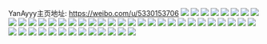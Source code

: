 YanAyyy主页地址: https://weibo.com/u/5330153706 
![](https://wx4.sinaimg.cn/mw2000/005OIMt4ly1h9h2vjl8yij32802q7npd.jpg) 
![](https://wx4.sinaimg.cn/mw2000/005OIMt4ly1h9h2vmlopuj32802yonpg.jpg) 
![](https://wx4.sinaimg.cn/mw2000/005OIMt4ly1h9ffmctue3j31jk1jke81.jpg) 
![](https://wx4.sinaimg.cn/mw2000/005OIMt4ly1h99a5v0xbtj32h92h9e81.jpg) 
![](https://wx4.sinaimg.cn/mw2000/005OIMt4ly1h8ok93zfp5j31o02801jg.jpg) 
![](https://wx4.sinaimg.cn/mw2000/005OIMt4ly1h8ok947nqvj30wi1yck0y.jpg) 
![](https://wx4.sinaimg.cn/mw2000/005OIMt4ly1h8eb19n9ixj30wi1ycke2.jpg) 
![](https://wx4.sinaimg.cn/mw2000/005OIMt4ly1h7vrzh7dqqj32c0340x6p.jpg) 
![](https://wx4.sinaimg.cn/mw2000/005OIMt4ly1h7vrzg1x92j32c03404qq.jpg) 
![](https://wx4.sinaimg.cn/mw2000/005OIMt4ly1h6hzskncjqj33402c0k0i.jpg) 
![](https://wx4.sinaimg.cn/mw2000/005OIMt4ly1h5isqgpq7cj30wi1h5n7l.jpg) 
![](https://wx4.sinaimg.cn/mw2000/005OIMt4ly1h4qyothectj30u01elad2.jpg) 
![](https://wx4.sinaimg.cn/mw2000/005OIMt4ly1h4phwua764j32c02c0x6p.jpg) 
![](https://wx4.sinaimg.cn/mw2000/005OIMt4ly1h4phwtedfbj32c02c07wh.jpg) 
![](https://wx4.sinaimg.cn/mw2000/005OIMt4ly1h4phwux4tdj33402c0x2k.jpg) 
![](https://wx4.sinaimg.cn/mw2000/005OIMt4ly1h4phx3uxjdj328g33ye82.jpg) 
![](https://wx4.sinaimg.cn/mw2000/005OIMt4ly1h4kmdphjsmj32c02c0u0x.jpg) 
![](https://wx4.sinaimg.cn/mw2000/005OIMt4ly1h2jqyl47ugj31o01o04qp.jpg) 
![](https://wx4.sinaimg.cn/mw2000/005OIMt4ly1h2jqykgeibj31o01o0b29.jpg) 
![](https://wx4.sinaimg.cn/mw2000/005OIMt4ly1h2bs1qwzgij30u0140798.jpg) 
![](https://wx4.sinaimg.cn/mw2000/005OIMt4ly1h2bs1r8vcpj30u00u0q4h.jpg) 
![](https://wx4.sinaimg.cn/mw2000/005OIMt4ly1h2bs1rxlkej30u00u0q7x.jpg) 
![](https://wx4.sinaimg.cn/mw2000/005OIMt4ly1h2bs1sa1g9j30u01hcqdu.jpg) 
![](https://wx4.sinaimg.cn/mw2000/005OIMt4ly1h1e3cut1m5j32c02c04qp.jpg) 
![](https://wx4.sinaimg.cn/mw2000/005OIMt4ly1gqx6kdjj1lj30u0140n68.jpg) 
![](https://wx4.sinaimg.cn/mw2000/005OIMt4ly1gqx6kd5q1jj60u0140k0z02.jpg) 
![](https://wx4.sinaimg.cn/mw2000/005OIMt4ly1gq9wa2a4d0j30u0140jz2.jpg) 
![](https://wx4.sinaimg.cn/mw2000/005OIMt4ly1gps7dzfmifj31bs0u019x.jpg) 
![](https://wx4.sinaimg.cn/mw2000/005OIMt4ly1gps7dyswyej31400u047y.jpg) 
![](https://wx4.sinaimg.cn/mw2000/005OIMt4ly1gps7dzyhdoj31400u0tfx.jpg) 
![](https://wx4.sinaimg.cn/mw2000/005OIMt4ly1gps7e0h4lsj30u00u0k16.jpg) 
![](https://wx4.sinaimg.cn/mw2000/005OIMt4ly1go6mg8uqgaj30u00u0q9n.jpg) 
![](https://wx4.sinaimg.cn/mw2000/005OIMt4ly1go6mg9j6clj30u00u0q7r.jpg) 
![](https://wx4.sinaimg.cn/mw2000/005OIMt4ly1go6mgajcvfj30u00u0tih.jpg) 
![](https://wx4.sinaimg.cn/mw2000/005OIMt4ly1go4okqw0iyj32c02c0b2a.jpg) 
![](https://wx4.sinaimg.cn/mw2000/005OIMt4ly1go4oks6z5aj32c02c0e82.jpg) 
![](https://wx4.sinaimg.cn/mw2000/005OIMt4ly1go4okpl2kxj32c02c0x6p.jpg) 
![](https://wx4.sinaimg.cn/mw2000/005OIMt4ly1go4okszkrhj3260260e81.jpg) 
![](https://wx4.sinaimg.cn/mw2000/005OIMt4ly1gno8jttvalj31400u00uj.jpg) 
![](https://wx4.sinaimg.cn/mw2000/005OIMt4ly1gn234nus5oj31vo0v9kjr.jpg) 
![](https://wx4.sinaimg.cn/mw2000/005OIMt4ly1gn234riuu8j31vo0v9e8a.jpg) 
![](https://wx4.sinaimg.cn/mw2000/005OIMt4ly1gb2tek0m2rj30u00u0465.jpg) 
![](https://wx4.sinaimg.cn/mw2000/005OIMt4ly1gao9e8xt46j30dp0e6gn8.jpg) 
![](https://wx4.sinaimg.cn/mw2000/005OIMt4ly1g9gfb8le0fj30u00u0djs.jpg) 
![](https://wx4.sinaimg.cn/mw2000/005OIMt4ly1g9gdywfyuyj318u0u04c5.jpg) 
![](https://wx4.sinaimg.cn/mw2000/005OIMt4ly1g9gdyx5v5sj30u00u0jyb.jpg) 

